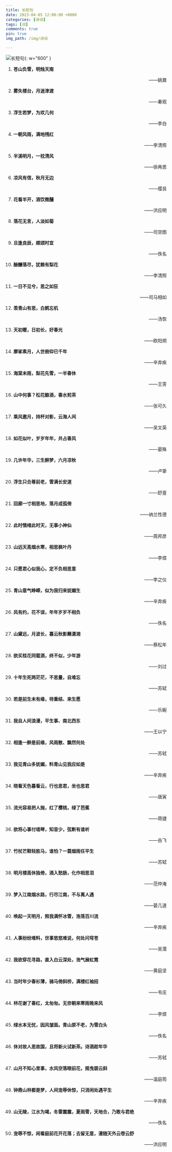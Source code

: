 ```yaml
---
title: 长短句
date: 2023-04-05 12:00:00 +0800
categories: [诗词]
tags: [词]
comments: true
pin: true
img_path: /img/诗词

---
```


![长短句](长短句.jpg){: w="600" }

1. **苍山负雪，明烛天南**

    <p align="right"> ——姚鼐 </p>
  
2. **雾失楼台，月迷津渡**

    <p align="right"> ——秦观 </p>

3. **浮生若梦，为欢几何**

    <p align="right"> ——李白 </p>

4. **一朝风雨，满地残红**

    <p align="right"> ——李清照 </p>

5. **半溪明月，一枕清风**

    <p align="right"> ——徐再思 </p>

6. **凉风有信，秋月无边**

    <p align="right"> ——缨艮 </p>

7. **花看半开，酒饮微醺**

    <p align="right"> ——洪应明 </p>

8. **落花无言，人淡如菊**

    <p align="right"> ——司空图 </p>

9.  **旦逢良辰，顺颂时宜**

    <p align="right"> ——佚名 </p>

10. **酴釄落尽，犹赖有梨花**

    <p align="right"> ——李清照 </p>    

11. **一日不见兮，思之如狂**

    <p align="right"> ——司马相如 </p>
    
12. **羡青山有思，白鹤忘机**

    <p align="right"> ——汤恢 </p>
    
13. **天初暖，日初长，好春光**
  
    <p align="right"> ——欧阳炯 </p>
    
14. **摩挲素月，人世俯仰已千年**
  
    <p align="right"> ——辛弃疾 </p>

15. **海棠未雨，梨花先雪，一半春休**

    <p align="right"> ——王雱 </p>

16. **山中何事？松花酿酒，春水煎茶**

    <p align="right"> ——张可久 </p>

17. **乘风邀月，持杯对影，云海人间**

    <p align="right"> ——吴文英 </p>

18. **如花似叶，岁岁年年，共占春风**

    <p align="right"> ——晏殊 </p>

19. **几许年华，三生醉梦，六月凉秋**

    <p align="right"> ——卢挚 </p> 

20. **浮生只合尊前老，雪满长安道**

    <p align="right"> ——舒亶 </p>

21. **回廊一寸相思地，落月成孤倚**

    <p align="right"> ——纳兰性德 </p>

22. **此时情绪此时天，无事小神仙**

    <p align="right"> ——周邦彦 </p>

23. **山远天高烟水寒，相思枫叶丹**

    <p align="right"> ——李煜 </p>

24. **只愿君心似我心，定不负相思意**

    <p align="right"> ——李之仪 </p>

25. **青山意气峥嵘，似为我归来妩媚生**
    
    <p align="right"> ——辛弃疾 </p>

26. **风有约，花不误，年年岁岁不相负**

    <p align="right"> ——佚名 </p>

27. **山黛远，月波长，暮云秋影蘸潇湘**

    <p align="right"> ——蔡松年 </p>

28. **欲买桂花同载酒，终不似，少年游**

    <p align="right"> ——刘过 </p>

29. **十年生死两茫茫，不思量，自难忘**

    <p align="right"> ——苏轼 </p>
   
30. **若是前生未有缘，待重结、来生愿**

    <p align="right"> ——乐婉 </p>

31. **我自人间浪漫，平生事、南北西东**

    <p align="right"> ——王以宁 </p>
    
32. **相逢一醉是前缘，风雨散、飘然何处**

    <p align="right"> ——苏轼 </p>

33. **我见青山多妩媚，料青山见我应如是**

    <p align="right"> ——辛弃疾 </p>

34. **晓看天色暮看云，行也思君，坐也思君**

    <p align="right"> ——唐寅 </p>

35. **流光容易把人抛，红了樱桃，绿了芭蕉**

    <p align="right"> ——蒋捷 </p>

36. **欲将心事付瑶琴，知音少，弦断有谁听**

    <p align="right"> ——岳飞 </p>

37. **竹杖芒鞋轻胜马，谁怕？一蓑烟雨任平生**

    <p align="right"> ——苏轼 </p>

38. **明月楼高休独倚，酒入愁肠，化作相思泪**

    <p align="right"> ——范仲淹 </p>
    
39. **梦入江南烟水路，行尽江南，不与离人遇**

    <p align="right"> ——晏几道 </p>

40. **唤起一天明月，照我满怀冰雪，浩荡百川流**

    <p align="right"> ——辛弃疾 </p>

41. **人事纷纷难料，世事悠悠难说，何处问穹苍**

    <p align="right"> ——吴潜 </p>

42. **我欲穿花寻路，直入白云深处，浩气展虹霓**

    <p align="right"> ——黄庭坚 </p>

43. **当时年少春衫薄，骑马倚斜桥，满楼红袖招**

    <p align="right"> ——韦庄 </p>

44. **林花谢了春红，太匆匆。无奈朝来寒雨晚来风**

    <p align="right"> ——李煜 </p>

45. **绿水本无忧，因风皱面。青山原不老，为雪白头**

    <p align="right"> ——佚名 </p>

46. **休对故人思故国，且将新火试新茶。诗酒趁年华**

    <p align="right"> ——苏轼 </p>
    
47. **山月不知心里事，水风空落眼前花，摇曳碧云斜**

    <p align="right"> ——温庭筠 </p>

48. **钟鼎山林都是梦，人间宠辱休惊，只消闲处遇平生**

    <p align="right"> ——辛弃疾 </p>

49. **山无陵，江水为竭，冬雷震震，夏雨雪，天地合，乃敢与君绝**

    <p align="right"> ——佚名 </p>

50. **宠辱不惊，闲看庭前花开花落；去留无意，漫随天外云卷云舒**

    <p align="right"> ——洪应明 </p>
